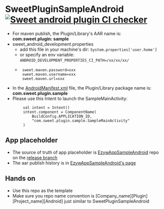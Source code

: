 # SweetPluginSampleAndroid [![Sweet android plugin CI checker](https://github.com/randytang2021/SweetPluginSampleAndroid/actions/workflows/sweet_android_plugin_checker.yml/badge.svg)](https://github.com/randytang2021/SweetPluginSampleAndroid/actions/workflows/sweet_android_plugin_checker.yml)

- For maven publish, the Plugin/Library's AAR name is: **com.sweet.plugin: sample**
- sweet_android_development.properties
   * add this file in your machine's dir: ```System.properties['user.home']```
   * or specify an env variable: ```ANDROID_DEVELOPMENT_PROPERTIES_CI_PATH=/xx/xx/xx/```
   * ```
      sweet.maven.password=xxx 
      sweet.maven.username=xxx 
      sweet.maven.url=xxx 
     ```
- In the [AndroidManifest.xml](src/main/AndroidManifest.xml) file, the Plugin/Library package name is: **com.sweet.plugin.sample**
- Please use this Intent to launch the SampleMainActivity:
```
        val intent = Intent()
        intent.component = ComponentName(
            BuildConfig.APPLICATION_ID,
            "com.sweet.plugin.sample.SampleMainActivity"
        )
```
## App placeholder
- The source of truth of app placeholder is [EzywAppSampleAndroid](https://github.com/randytang2021/EzywAppSampleAndroid) repo on the [release branch](https://github.com/randytang2021/EzywAppSampleAndroid/tree/release/1.0.0.0)
- The aar publish history is in [EzywAppSampleAndroid's page](https://randytang2021.github.io/EzywAppSampleAndroid/)
## Hands on
- Use this repo as the template
- Make sure you repo name convention is [Company_name][Plugin][Project_name][Android] just similar to SweetPluginSampleAndroid
